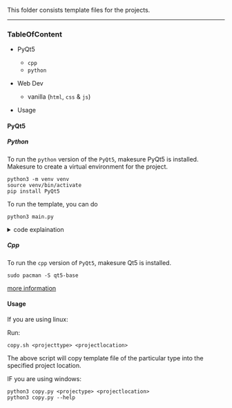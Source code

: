 This folder consists template files for the projects.

---

### TableOfContent
- PyQt5
	- `cpp`
	- `python`
- Web Dev
	- vanilla (`html`, `css` & `js`)

- Usage

#### PyQt5

##### Python

To run the `python` version of the `PyQt5`, makesure PyQt5 is installed. Makesure to create a virtual environment for the project.


```
python3 -m venv venv
source venv/bin/activate
pip install PyQt5
```

To run the template, you can do

```
python3 main.py
```

<details>
	<summary>code explaination</summary>

```python
from PyQt5 import QtWidgets as qtw
from PyQt5 import QtGui as qtg
from PyQt5 import QtCore as qtc
```

Basic imports we need this use the modules.

```python
class MainWindow(qtw.QMainWindow):
    def __init__(self,*args,**kwargs):
        super().__init__()
        self.show()
```

creating a `class` and the class is inherits `qtw.QMainWindow`.

</details>

##### Cpp

To run the `cpp` version of `PyQt5`, makesure Qt5 is installed.

```
sudo pacman -S qt5-base
```

[more information](https://wiki.archlinux.org/title/qt#Installation)


#### Usage

If you are using linux:

Run:
```
copy.sh <projecttype> <projectlocation>
```

The above script will copy template file of the particular type into the specified project location.

IF you are using windows:

```
python3 copy.py <projectype> <projectlocation>
python3 copy.py --help
```

